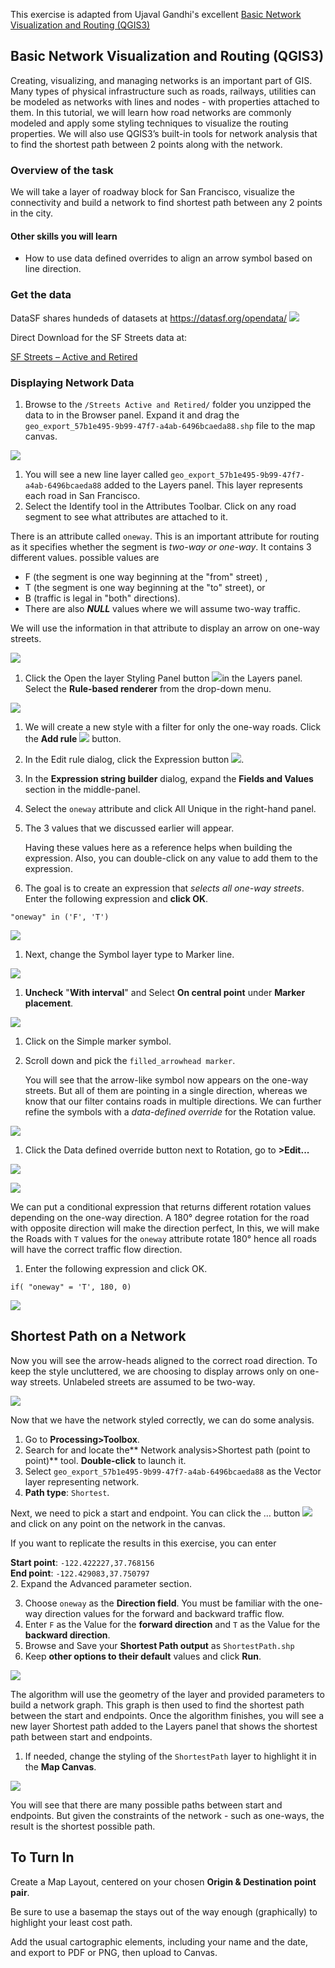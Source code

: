This exercise is adapted from Ujaval Gandhi's excellent [Basic Network Visualization and Routing (QGIS3)](https://www.qgistutorials.com/en/docs/3/basic_network_analysis.html)

## Basic Network Visualization and Routing (QGIS3)

Creating, visualizing, and managing networks is an important part of GIS. Many types of physical infrastructure such as roads, railways, utilities can be modeled as networks with lines and nodes - with properties attached to them. In this tutorial, we will learn how road networks are commonly modeled and apply some styling techniques to visualize the routing properties. We will also use QGIS3’s built-in tools for network analysis that to find the shortest path between 2 points along with the network.


### **Overview of the task**

We will take a layer of roadway block for San Francisco, visualize the connectivity and build a network to find shortest path between any 2 points in the city.


#### **Other skills you will learn**



* How to use data defined overrides to align an arrow symbol based on line direction.


### Get the data

DataSF shares hundeds of datasets at https://datasf.org/opendata/
![](images/Network_Analysis-8f0f8501.png)

Direct Download for the SF Streets data at:  

[SF Streets – Active and Retired](https://github.com/mapninja/Earthsys144/raw/master/data/Streets%20Active%20and%20Retired.zip)

### Displaying Network Data  

1. Browse to the `/Streets Active and Retired/` folder you unzipped the data to in the Browser panel. Expand it and drag the `geo_export_57b1e495-9b99-47f7-a4ab-6496bcaeda88.shp` file to the map canvas.

![](images/Network_Analysis-99f95169.png)

1. You will see a new line layer called `geo_export_57b1e495-9b99-47f7-a4ab-6496bcaeda88` added to the Layers panel. This layer represents each road in San Francisco.
2. Select the Identify tool in the Attributes Toolbar. Click on any road segment to see what attributes are attached to it.

There is an attribute called `oneway`. This is an important attribute for routing as it specifies whether the segment is _two-way or one-way_. It contains 3 different values. possible values are
* F (the segment is one way beginning at the "from" street) ,
* T (the segment is one way beginning at the "to" street), or
* B (traffic is legal in "both" directions).
* There are also **_NULL_** values where we will assume two-way traffic.

We will use the information in that attribute to display an arrow on one-way streets.

![](images/Network_Analysis-97261c97.png)


1. Click the Open the layer Styling Panel button ![](images/Network_Analysis-fe00bea5.png)in the Layers panel. Select the **Rule-based renderer** from the drop-down menu.

![](images/Network_Analysis-fab99b21.png)


1. We will create a new style with a filter for only the one-way roads. Click the **Add rule** ![](images/Network_Analysis-87fdc3a0.png) button.

1. In the Edit rule dialog, click the Expression button ![](images/Network_Analysis-b2ce377e.png).

1. In the **Expression string builder** dialog, expand the **Fields and Values** section in the middle-panel.
2. Select the `oneway` attribute and click All Unique in the right-hand panel.
3. The 3 values that we discussed earlier will appear.

   Having these values here as a reference helps when building the expression. Also, you can double-click on any value to add them to the expression.

4. The goal is to create an expression that _selects all one-way streets_. Enter the following expression and **click OK**.

`"oneway" in ('F', 'T')`

![](images/Network_Analysis-41ed3954.png)

1. Next, change the Symbol layer type to Marker line.

![](images/Network_Analysis-028783ac.png)

1. **Uncheck** "**With interval**" and Select **On central point** under **Marker placement**.

![](images/Network_Analysis-778a0553.png)


1. Click on the Simple marker symbol.
2. Scroll down and pick the `filled_arrowhead marker`.

   You will see that the arrow-like symbol now appears on the one-way streets. But all of them are pointing in a single direction, whereas we know that our filter contains roads in multiple directions. We can further refine the symbols with a _data-defined override_ for the Rotation value.

![](images/Network_Analysis-bdbf05cb.png)


1. Click the Data defined override button next to Rotation, go to **>Edit...**

![](images/Network_Analysis-42cbb64c.png)


![](images/Network_Analysis-15bab421.png)

We can put a conditional expression that returns different rotation values depending on the one-way direction. A 180° degree rotation for the road with opposite direction will make the direction perfect, In this, we will make the Roads with `T` values for the `oneway` attribute rotate 180° hence all roads will have the correct traffic flow direction.

1. Enter the following expression and click OK.

`if( "oneway" = 'T', 180, 0)`

![](images/Network_Analysis-72810b47.png)

## Shortest Path on a Network

Now you will see the arrow-heads aligned to the correct road direction. To keep the style uncluttered, we are choosing to display arrows only on one-way streets. Unlabeled streets are assumed to be two-way.

![](images/Network_Analysis-1ed98943.png)

Now that we have the network styled correctly, we can do some analysis.

1. Go to **Processing>Toolbox**.
2. Search for and locate the** Network analysis>Shortest path (point to point)** tool. **Double-click** to launch it.
3. Select `geo_export_57b1e495-9b99-47f7-a4ab-6496bcaeda88` as the Vector layer representing network.
4. **Path type**: `Shortest`.

Next, we need to pick a start and endpoint. You can click the … button ![](images/Network_Analysis-5730a422.png) and click on any point on the network in the canvas.

If you want to replicate the results in this exercise, you can enter

**Start point**: `-122.422227,37.768156`  
**End point**: `-122.429083,37.750797`  
2. Expand the Advanced parameter section.

3. Choose `oneway` as the **Direction field**. You must be familiar with the one-way direction values for the forward and backward traffic flow.
4. Enter `F` as the Value for the **forward direction** and `T` as the Value for the **backward direction**.
5. Browse and Save your **Shortest Path output** as `ShortestPath.shp`
6. Keep **other options to their default** values and click **Run**.

![](images/Network_Analysis-760e2a82.png)

The algorithm will use the geometry of the layer and provided parameters to build a network graph. This graph is then used to find the shortest path between the start and endpoints. Once the algorithm finishes, you will see a new layer Shortest path added to the Layers panel that shows the shortest path between start and endpoints.

1. If needed, change the styling of the `ShortestPath` layer to highlight it in the **Map Canvas**.

![](images/Network_Analysis-19e60f2b.png)

You will see that there are many possible paths between start and endpoints. But given the constraints of the network - such as one-ways, the result is the shortest possible path.

## To Turn In

Create a Map Layout, centered on your chosen **Origin & Destination point pair**.

Be sure to use a basemap the stays out of the way enough (graphically) to highlight your least cost path.

Add the usual cartographic elements, including your name and the date, and export to PDF or PNG, then upload to Canvas.
